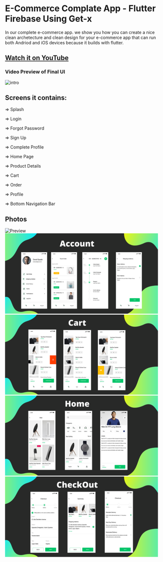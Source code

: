 # E-Commerce Complate App - Flutter Firebase Using Get-x

In our complete e-commerce app.
we show you how you can create a nice
clean archetecture and clean design for your e-commerce app that can
run both Andriod and iOS devices because it builds with flutter.

## [Watch it on YouTube](https://www.youtube.com/playlist?list=PLV1fXIAyjeuZ2pOUkmHwzMJCJgCedrQJW)


### Video Preview of Final UI

![intro](https://user-images.githubusercontent.com/93432216/149979089-621b0887-2443-439a-b799-fa25b3644f49.gif)


## Screens it contains:

=> Splash

=> Login

=> Forgot Password

=> Sign Up

=> Complete Profile

=> Home Page

=> Product Details

=> Cart

=> Order

=> Profile

=> Bottom Navigation Bar

## Photos
![Preview](/Auth.png)
![Preview](Account.png)
![Preview](Cart.png)
![Preview](Home.png)
![Preview](CheckOut.png)
